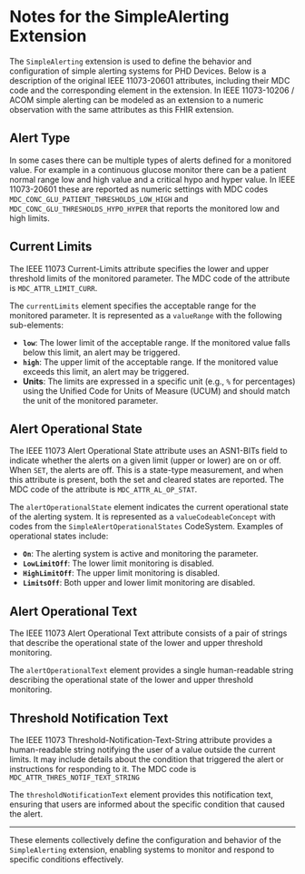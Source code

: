 # Notes for the SimpleAlerting Extension

The `SimpleAlerting` extension is used to define the behavior and configuration of simple alerting systems for PHD Devices. Below is a description of the original IEEE 11073-20601 attributes, including their MDC code and the corresponding element in the extension. 
In IEEE 11073-10206 / ACOM simple alerting can be modeled as an extension to a numeric observation with the same attributes as this FHIR extension.


## Alert Type
In some cases there can be multiple types of alerts defined for a monitored value. For example in a continuous glucose monitor there can be a patient normal range low and high value and a critical hypo and hyper value. In IEEE 11073-20601 these are reported as numeric settings with MDC codes `MDC_CONC_GLU_PATIENT_THRESHOLDS_LOW_HIGH` and `MDC_CONC_GLU_THRESHOLDS_HYPO_HYPER` that reports the monitored low and high limits.

## Current Limits
The IEEE 11073 Current-Limits attribute specifies the lower and upper threshold limits of the monitored parameter. The MDC code of the attribute is `MDC_ATTR_LIMIT_CURR`.

The `currentLimits` element specifies the acceptable range for the monitored parameter. It is represented as a `valueRange` with the following sub-elements:
- **`low`**: The lower limit of the acceptable range. If the monitored value falls below this limit, an alert may be triggered.
- **`high`**: The upper limit of the acceptable range. If the monitored value exceeds this limit, an alert may be triggered.
- **Units**: The limits are expressed in a specific unit (e.g., `%` for percentages) using the Unified Code for Units of Measure (UCUM) and should match the unit of the monitored parameter.

## Alert Operational State
The IEEE 11073 Alert Operational State attribute uses an ASN1-BITs field to indicate whether the alerts on a given limit (upper or lower) are on or off. When `SET`, the alerts are off. This is a state-type measurement, and when this attribute is present, both the set and cleared states are reported. The MDC code of the attribute is `MDC_ATTR_AL_OP_STAT`.

The `alertOperationalState` element indicates the current operational state of the alerting system. It is represented as a `valueCodeableConcept` with codes from the `SimpleAlertOperationalStates` CodeSystem. Examples of operational states include:
- **`On`**: The alerting system is active and monitoring the parameter.
- **`LowLimitOff`**: The lower limit monitoring is disabled.
- **`HighLimitOff`**: The upper limit monitoring is disabled.
- **`LimitsOff`**: Both upper and lower limit monitoring are disabled.

## Alert Operational Text
The IEEE 11073 Alert Operational Text attribute consists of a pair of strings that describe the operational state of the lower and upper threshold monitoring.

The `alertOperationalText` element provides a single human-readable string describing the operational state of the lower and upper threshold monitoring.

## Threshold Notification Text
The IEEE 11073 Threshold-Notification-Text-String attribute provides a human-readable string notifying the user of a value outside the current limits. It may include details about the condition that triggered the alert or instructions for responding to it. The MDC code is `MDC_ATTR_THRES_NOTIF_TEXT_STRING`

The `thresholdNotificationText` element provides this notification text, ensuring that users are informed about the specific condition that caused the alert.

---

These elements collectively define the configuration and behavior of the `SimpleAlerting` extension, enabling systems to monitor and respond to specific conditions effectively.